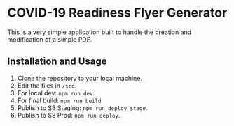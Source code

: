 # COVID-19 Readiness Flyer Generator

This is a very simple application built to handle the creation and modification of a simple PDF. 

## Installation and Usage

1. Clone the repository to your local machine. 
2. Edit the files in `/src`. 
3. For local dev: `npm run dev`. 
4. For final build: `npm run build`
6. Publish to S3 Staging: `npm run deploy_stage`. 
7. Publish to S3 Prod: `npm run deploy`.

